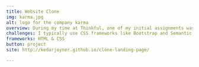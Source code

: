 ```yaml
---
title: Website Clone
img: karma.jpg
alt: logo for the company karma
overview: During my time at Thinkful, one of my initial assignments was to clone a landing page of a company's website called Karma Wi-FI using only html and raw css.
challenges: I typically use CSS frameworks like Bootstrap and Semantic UI for faster web development, so using raw CSS was a great exercise for me. I struggled with box models and positioning, but found myself utilizing valuable skills to solve these obstacles, such as google dev tools, inspecting source code, and rubber ducking (a lot). Since the Karma Clone project, I've advanced further and integrated Sass into my everyday workflow and often mentor other students in layout design.
frameworks: HTML & CSS
button: project
site: http://kedarjoyner.github.io/clone-landing-page/

---
```

